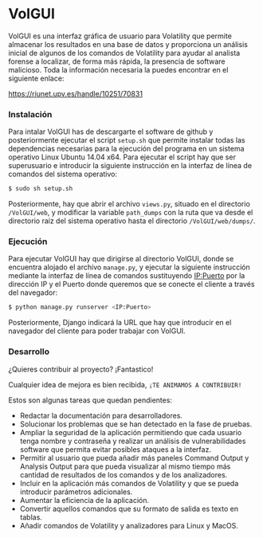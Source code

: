 # VolGUI
VolGUI es una interfaz gráfica de usuario para Volatility que permite almacenar los resultados en una base de datos y proporciona un análisis inicial de algunos de los comandos de Volatility para ayudar al analista forense a localizar, de forma más rápida, la presencia de software malicioso.
Toda la información necesaria la puedes encontrar en el siguiente enlace:

https://riunet.upv.es/handle/10251/70831

### Instalación
Para intalar VolGUI has de descargarte el software de github y posteriormente ejecutar el script `setup.sh` que permite instalar todas las dependencias necesarias para la ejecución del programa en un sistema operativo Linux Ubuntu 14.04 x64.
Para ejecutar el script hay que ser superusuario e introducir la siguiente instrucción en la interfaz de línea de comandos del sistema operativo:

```sh
$ sudo sh setup.sh
```

Posteriormente, hay que abrir el archivo `views.py`, situado en el directorio `/VolGUI/web`, y modificar la variable `path_dumps` con la ruta que va desde el directorio raíz del sistema operativo hasta el directorio `/VolGUI/web/dumps/`.

### Ejecución
Para ejecutar VolGUI hay que dirigirse al directorio VolGUI, donde se encuentra alojado el archivo `manage.py`, y ejecutar la siguiente instrucción mediante la interfaz de línea de comandos sustituyendo <IP:Puerto> por la dirección IP y el Puerto donde queremos que se conecte el cliente a través del navegador:

```sh
$ python manage.py runserver <IP:Puerto>
```

Posteriormente, Django indicará la URL que hay que introducir en el navegador del cliente para poder trabajar con VolGUI.

### Desarrollo
¿Quieres contribuir al proyecto? ¡Fantastico!

Cualquier idea de mejora es bien recibida, `¡TE ANIMAMOS A CONTRIBUIR!`

Estos son algunas tareas que quedan pendientes:
- Redactar la documentación para desarrolladores.
- Solucionar los problemas que se han detectado en la fase de pruebas.
- Ampliar la seguridad de la aplicación permitiendo que cada usuario tenga nombre y contraseña y realizar un análisis de vulnerabilidades software que permita evitar posibles ataques a la interfaz.
- Permitir al usuario que pueda añadir más paneles Command Output y Analysis Output para que pueda visualizar al mismo tiempo más cantidad de resultados de los comandos y de los analizadores.
- Incluir en la aplicación más comandos de Volatility y que se pueda introducir parámetros adicionales.
- Aumentar la eficiencia de la aplicación.
- Convertir aquellos comandos que su formato de salida es texto en tablas.
- Añadir comandos de Volatility y analizadores para Linux y MacOS.


[VolUtility]: https://github.com/kevthehermit/VolUtility
